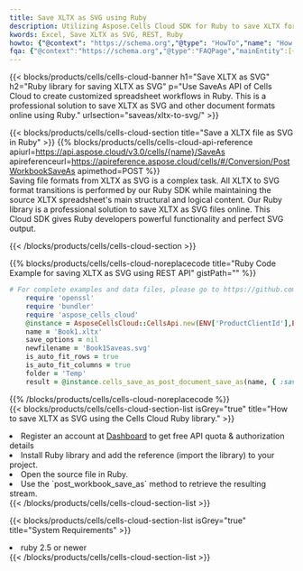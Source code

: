 ```yaml
---
title: Save XLTX as SVG using Ruby 
description: Utilizing Aspose.Cells Cloud SDK for Ruby to save XLTX format file as SVG format file. 
kwords: Excel, Save XLTX as SVG, REST, Ruby
howto: {"@context": "https://schema.org","@type": "HowTo","name": "How to save XLTX as SVG using the Cells Cloud Ruby library.","description": "How to save XLTX as SVG using the Cells Cloud Ruby library.","image": {"@type": "ImageObject"},"url": "/ruby/saveas/xltx-to-svg/","step": [{ "@type": "HowToStep","name": "How to save XLTX as SVG using the Cells Cloud Ruby library. step 1", "image": {"@type": "ImageObject",},"url": "/ruby/saveas/xltx-to-svg/","text": "Register an account at <a href='https://dashboard.aspose.cloud/'>Dashboard</a> to get free API quota & authorization details",},{ "@type": "HowToStep","name": "How to save XLTX as SVG using the Cells Cloud Ruby library. step 1", "image": {"@type": "ImageObject",},"url": "/ruby/saveas/xltx-to-svg/","text": "Install Ruby library and add the reference (import the library) to your project.",},{ "@type": "HowToStep","name": "How to save XLTX as SVG using the Cells Cloud Ruby library. step 1", "image": {"@type": "ImageObject",},"url": "/ruby/saveas/xltx-to-svg/","text": "Open the source file in Ruby.",},{ "@type": "HowToStep","name": "How to save XLTX as SVG using the Cells Cloud Ruby library. step 1", "image": {"@type": "ImageObject",},"url": "/ruby/saveas/xltx-to-svg/","text": "Use the `post_workbook_save_as` method to retrieve the resulting stream.",}, ],"supply": {"@type": "HowToSupply","name": "document"},"tool": [{"@type": "HowToTool","name": "RubyMine, Visual Studio Code, Aptana Studio, NetBeans"},{"@type": "HowToTool","name": "Aspose Cells"}],"totalTime": "PT6M"}
fqa: {"@context":"https://schema.org","@type":"FAQPage","mainEntity":[{"@type":"Question","name":"Why save file as other formats file in C# using REST API?","acceptedAnswer":{"@type":"Answer","text":"Documents are encoded in many ways, and some files may be incompatible with the software you use. To open and read such files, just save them as appropriate file formats.<br/><ol><li>Install .NET SDK and add the reference (import the library) to your project.</li><li>Open the source file in C# using REST API.</li><li>Call the PostWorkbookSaveAsRequest() method, passing an output filename with required extension.</li><li>Get the result of save as a separate file.</li></ol>"}},{"@type":"Question","name":"What file formats can I save as with your C# library?","acceptedAnswer":{"@type":"Answer","text":"We support a variety of file formats for conversion using .NET library, including XLSX, Excel, xls , PDF, CSV, HTML, Markdown, XML, PNG, JPG, TIFF, Json, TXT and many more."}},{"@type":"Question","name":"What is the maximum allowed file size for conversion using this .NET library?","acceptedAnswer":{"@type":"Answer","text":"There are no file size limits for format conversions using .NET library."}}]}
---
```



{{< blocks/products/cells/cells-cloud-banner h1="Save XLTX as SVG" h2="Ruby library for saving XLTX as SVG" p="Use SaveAs API of Cells Cloud to create customized spreadsheet workflows in Ruby. This is a professional solution to save XLTX as SVG and other document formats online using Ruby." urlsection="saveas/xltx-to-svg/" >}}

{{< blocks/products/cells/cells-cloud-section  title="Save a XLTX file as SVG in Ruby" >}}
{{% blocks/products/cells/cells-cloud-api-reference  apiurl=https://api.aspose.cloud/v3.0/cells/{name}/SaveAs  apireferenceurl=https://apireference.aspose.cloud/cells/#/Conversion/PostWorkbookSaveAs  apimethod=POST %}}
<br/>
Saving file formats from XLTX as SVG is a complex task. All XLTX to SVG format transitions is performed by our Ruby SDK while maintaining the source XLTX spreadsheet's main structural and logical content. Our Ruby library is a professional solution to save XLTX as SVG files online. This Cloud SDK gives Ruby developers powerful functionality and perfect SVG output.

{{< /blocks/products/cells/cells-cloud-section >}}

{{% blocks/products/cells/cells-cloud-noreplacecode title="Ruby Code Example for saving XLTX as SVG using REST API" gistPath="" %}}
  
```ruby
# For complete examples and data files, please go to https://github.com/aspose-cells-cloud/aspose-cells-cloud-ruby/
    require 'openssl'
    require 'bundler'
    require 'aspose_cells_cloud'
    @instance = AsposeCellsCloud::CellsApi.new(ENV['ProductClientId'],ENV['ProductClientSecret'])
    name = 'Book1.xltx'
    save_options = nil
    newfilename = 'Book1Saveas.svg'
    is_auto_fit_rows = true
    is_auto_fit_columns = true
    folder = 'Temp'
    result = @instance.cells_save_as_post_document_save_as(name, { :save_options=>save_options, :newfilename=>(folder+"/"+newfilename), :is_auto_fit_rows=>is_auto_fit_rows, :is_auto_fit_columns=>is_auto_fit_columns, :folder=>folder})
```
  
{{% /blocks/products/cells/cells-cloud-noreplacecode  %}}
<br/>
{{< blocks/products/cells/cells-cloud-section-list isGrey="true"  title="How to save XLTX as SVG using the Cells Cloud Ruby library." >}}
<li>Register an account at <a href="https://dashboard.aspose.cloud/">Dashboard</a> to get free API quota & authorization details</li>
<li>Install Ruby library and add the reference (import the library) to your project.</li>
<li>Open the source file in Ruby.</li>
<li>Use the `post_workbook_save_as` method to retrieve the resulting stream.</li>
{{< /blocks/products/cells/cells-cloud-section-list >}}

{{< blocks/products/cells/cells-cloud-section-list isGrey="true"  title="System Requirements" >}}
<li>ruby 2.5 or newer</li>
{{< /blocks/products/cells/cells-cloud-section-list >}}
